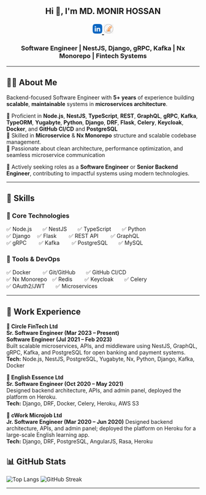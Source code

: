 <h2 align="center">
    Hi 👋, I'm MD. MONIR HOSSAN
    <p align="center" style='margin-bottom:0'>
        <a href="https://www.linkedin.com/in/md-monir-hossan-283290199/">
            <img src="https://github.com/MdMonirHossan/MdMonirHossan/blob/main/img/linkedin.png" alt='linkedin' height='25' />
        </a>
        <a href="https://stackoverflow.com/users/12006585/md-monir">
            <img src="https://github.com/MdMonirHossan/MdMonirHossan/blob/main/img/stackoverflow.png"alt='stackoverflow' height='25' />
        </a>
    </p>
</h2>
<h3 align="center">Software Engineer | NestJS, Django, gRPC, Kafka | Nx Monorepo | Fintech Systems</h3>

---

## 👨‍💻 About Me

Backend-focused Software Engineer with **5+ years** of experience building **scalable**, **maintainable** systems in **microservices architecture**.

🔹 Proficient in **Node.js**, **NestJS**, **TypeScript**, **REST**, **GraphQL**, **gRPC**, **Kafka**, **TypeORM**, **Yugabyte**, **Python**, **Django**, **DRF**, **Flask**, **Celery**, **Keycloak**, **Docker**, and **GitHub CI/CD** and **PostgreSQL**  
🔹 Skilled in **Microservice** & **Nx Monorepo** structure and scalable codebase management.<br>
🔹 Passionate about clean architecture, performance optimization, and seamless microservice communication

🚀 Actively seeking roles as a **Software Engineer** or **Senior Backend Engineer**, contributing to impactful systems using modern technologies.

---

<!-- ## 🌐 My Profiles

[<img src='https://github.com/MdMonirHossan/MdMonirHossan/blob/main/img/linkedin.png' alt='linkedin' height='40'>](https://www.linkedin.com/in/md-monir-hossan-283290199/)
[<img src='https://github.com/MdMonirHossan/MdMonirHossan/blob/main/img/stackoverflow.png' alt='stackoverflow' height='40'>](https://stackoverflow.com/users/12006585/md-monir)

--- -->

## 🧠 Skills

### 🚀 Core Technologies
✅ Node.js  ✅ NestJS  ✅ TypeScript  ✅ Python  
✅ Django   ✅ Flask   ✅ REST API    ✅ GraphQL  
✅ gRPC     ✅ Kafka   ✅ PostgreSQL  ✅ MySQL

### 🧰 Tools & DevOps
✅ Docker      ✅ Git/GitHub  ✅ GitHub CI/CD  
✅ Nx Monorepo ✅ Redis       ✅ Keycloak  ✅ Celery  
✅ OAuth2/JWT  ✅ Microservices


---

## 💼 Work Experience

**🏢 Circle FinTech Ltd**  
**Sr. Software Engineer (Mar 2023 – Present)**<br>
**Software Engineer (Jul 2021 – Feb 2023)**<br>
Built scalable microservices, APIs, and middleware using NestJS, GraphQL, gRPC, Kafka, and PostgreSQL for open banking and payment systems.<br>
**Tech:** Node.js, NestJS, PostgreSQL, Yugabyte, Nx, Python, Django, Kafka, Docker

**🏢 English Essence Ltd**  
**Sr. Software Engineer (Oct 2020 – May 2021)**<br>
Designed backend architecture, APIs, and admin panel, deployed the platform on Heroku.<br>
**Tech:** Django, DRF, Docker, Celery, Heroku, AWS S3

**🏢 cWork Microjob Ltd**  
**Jr. Software Engineer (Mar 2020 – Jun 2020)**
Designed backend architecture, APIs, and admin panel; deployed the platform on Heroku for a large-scale English learning app.<br> 
**Tech:** Django, DRF, PostgreSQL, AngularJS, Rasa, Heroku


## 📊 GitHub Stats

![Top Langs](https://github-readme-stats.vercel.app/api/top-langs/?username=MdMonirHossan&layout=compact&theme=radical)
![GitHub Streak](https://streak-stats.demolab.com?user=MdMonirHossan&theme=radical)

---
